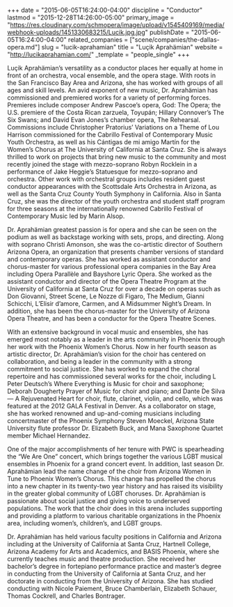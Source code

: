 +++
date = "2015-06-05T16:24:00-04:00"
discipline = "Conductor"
lastmod = "2015-12-28T14:26:00-05:00"
primary_image = "https://res.cloudinary.com/schmopera/image/upload/v1545409169/media/webhook-uploads/1451330683215/Lucik.jpg.jpg"
publishDate = "2015-06-05T16:24:00-04:00"
related_companies = ["scene/companies/the-dallas-opera.md"]
slug = "lucik-aprahamian"
title = "Luçik Aprahämian"
website = "http://lucikaprahamian.com/"
_template = "people_single"
+++

Luçik Aprahämian’s versatility as a conductor places her equally at home in front of an orchestra, vocal ensemble, and the opera stage. With roots in the San Francisco Bay Area and Arizona, she has worked with groups of all ages and skill levels. An avid exponent of new music, Dr. Aprahämian has commissioned and premiered works for a variety of performing forces. Premieres include composer Andrew Pascoe’s opera, God: The Opera; the U.S. premiere of the Costa Rican zarzuela, Toyupán; Hillary Connover’s The Six Swans; and David Evan Jones’s chamber opera, The Rehearsal. Commissions include Christopher Pratorius’ Variations on a Theme of Lou Harrison commissioned for the Cabrillo Festival of Contemporary Music Youth Orchestra, as well as his Cántigas de mi amigo Martín for the Women’s Chorus at The University of California at Santa Cruz. She is always thrilled to work on projects that bring new music to the community and most recently joined the stage with mezzo-soprano Robyn Rocklein in a performance of Jake Heggie’s Statuesque for mezzo-soprano and orchestra. Other work with orchestral groups includes resident guest conductor appearances with the Scottsdale Arts Orchestra in Arizona, as well as the Santa Cruz County Youth Symphony in California. Also in Santa Cruz, she was the director of the youth orchestra and student staff program for three seasons at the internationally renowned Cabrillo Festival of Contemporary Music led by Marin Alsop.

Dr. Aprahämian greatest passion is for opera and she can be seen on the podium as well as backstage working with sets, props, and directing. Along with soprano Christi Amonson, she was the co-artistic director of Southern Arizona Opera, an organization that presents chamber versions of standard and contemporary operas. She has worked as assistant conductor and chorus-master for various professional opera companies in the Bay Area including Opera Parallèle and Bayshore Lyric Opera. She worked as the assistant conductor and director of the Opera Theatre Program at the University of California at Santa Cruz for over a decade on operas such as Don Giovanni, Street Scene, Le Nozze di Figaro, The Medium, Gianni Schicchi, L’Elisir d’amore, Carmen, and A Midsummer Night’s Dream. In addition, she has been the chorus-master for the University of Arizona Opera Theatre, and has been a conductor for the Opera Theatre Scenes.

With an extensive background in vocal music and ensembles, she has emerged most notably as a leader in the arts community in Phoenix through her work with the Phoenix Women’s Chorus. Now in her fourth season as artistic director, Dr. Aprahämian’s vision for the choir has centered on collaboration, and being a leader in the community with a strong commitment to social justice. She has worked to expand the choral repertoire and has commissioned several works for the choir, including L Peter Deutsch’s Where Everything is Music for choir and saxophone; Deborah Dougherty Prayer of Music for choir and piano; and Dante De Silva — A Rejuvenated Heart for choir, flute, clarinet, violin, and cello, which was featured at the 2012 GALA Festival in Denver. As a collaborator on stage, she has worked renowned and up-and-coming musicians including concertmaster of the Phoenix Symphony Steven Moeckel, Arizona State University flute professor Dr. Elizabeth Buck, and Mana Saxophone Quartet member Michael Hernandez.

One of the major accomplishments of her tenure with PWC is spearheading the “We Are One” concert, which brings together the various LGBT musical ensembles in Phoenix for a grand concert event. In addition, last season Dr. Aprahämian lead the name change of the choir from Arizona Women in Tune to Phoenix Women’s Chorus. This change has propelled the chorus into a new chapter in its twenty-two year history and has raised its visibility in the greater global community of LGBT choruses. Dr. Aprahämian is passionate about social justice and giving voice to underserved populations. The work that the choir does in this arena includes supporting and providing a platform to various charitable organizations in the Phoenix area, including women’s, children’s, and LGBT groups.

Dr. Aprahämian has held various faculty positions in California and Arizona including at the University of California at Santa Cruz, Hartnell College, Arizona Academy for Arts and Academics, and BASIS Phoenix, where she currently teaches music and theatre production. She received her bachelor’s degree in fortepiano performance practice and master’s degree in conducting from the University of California at Santa Cruz, and her doctorate in conducting from the University of Arizona. She has studied conducting with Nicole Paiement, Bruce Chamberlain, Elizabeth Schauer, Thomas Cockrell, and Charles Bontrager.
